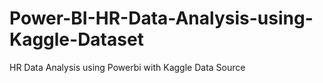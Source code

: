 # Power-BI-HR-Data-Analysis-using-Kaggle-Dataset
HR Data Analysis using Powerbi with Kaggle Data Source
